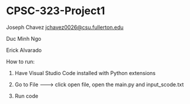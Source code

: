 # CPSC-323-Project1

Joseph Chavez jchavez0026@csu.fullerton.edu

Duc Minh Ngo

Erick Alvarado

How to run:

1. Have Visual Studio Code installed with Python extensions

2. Go to File ---> click open file, open the main.py and input_scode.txt

3. Run code
